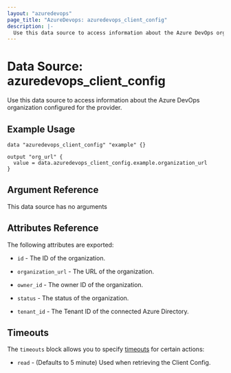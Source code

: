 ```yaml
---
layout: "azuredevops"
page_title: "AzureDevops: azuredevops_client_config"
description: |-
  Use this data source to access information about the Azure DevOps organization configured for the provider.
---
```


# Data Source: azuredevops_client_config

Use this data source to access information about the Azure DevOps organization configured for the provider.

## Example Usage

```hcl
data "azuredevops_client_config" "example" {}

output "org_url" {
  value = data.azuredevops_client_config.example.organization_url
}
```

## Argument Reference

This data source has no arguments

## Attributes Reference

The following attributes are exported:

* `id` - The ID of the organization.

* `organization_url` - The URL of the organization.

* `owner_id` - The owner ID of the organization.

* `status` - The status of the organization.

* `tenant_id` - The Tenant ID of the connected Azure Directory.

## Timeouts

The `timeouts` block allows you to specify [timeouts](https://developer.hashicorp.com/terraform/language/resources/syntax#operation-timeouts) for certain actions:

* `read` - (Defaults to 5 minute) Used when retrieving the Client Config.